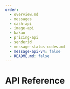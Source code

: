 ```yaml
---
order:
  - overview.md
  - messages
  - cash-api
  - image-api
  - kakao
  - pricing-api
  - senderid
  - message-status-codes.md
  - message-api-v4: false
  - README.md: false
---
```


# API Reference
